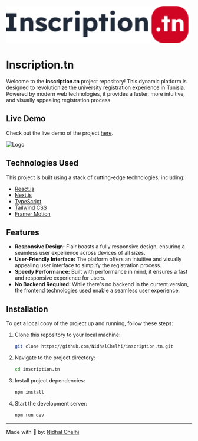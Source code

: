 <img src="https://github.com/NidhalChelhi/inscription.tn/blob/main/public/logo/logo_ex.svg" alt="Logo" height="100px">


# Inscription.tn
Welcome to the **inscription.tn** project repository! This dynamic platform is designed to revolutionize the university registration experience in Tunisia. Powered by modern web technologies, it provides a faster, more intuitive, and visually appealing registration process.


## Live Demo
Check out the live demo of the project [here](https://inscription-tn.vercel.app).


![Logo](https://github.com/NidhalChelhi/inscription.tn/blob/main/public/showcase/Inscriptiontn_showcase.png)


## Technologies Used
This project is built using a stack of cutting-edge technologies, including:

- [React.js](https://reactjs.org/)
- [Next.js](https://nextjs.org/)
- [TypeScript](https://www.typescriptlang.org/)
- [Tailwind CSS](https://tailwindcss.com/)
- [Framer Motion](https://www.framer.com/motion/)


## Features
- **Responsive Design:** Flair boasts a fully responsive design, ensuring a seamless user experience across devices of all sizes.
- **User-Friendly Interface:** The platform offers an intuitive and visually appealing user interface to simplify the registration process.
- **Speedy Performance:** Built with performance in mind, it ensures a fast and responsive experience for users.
- **No Backend Required:** While there's no backend in the current version, the frontend technologies used enable a seamless user experience.

## Installation
To get a local copy of the project up and running, follow these steps:

1. Clone this repository to your local machine:
   ```bash
   git clone https://github.com/NidhalChelhi/inscription.tn.git
   ```

2. Navigate to the project directory:
   ```bash
   cd inscription.tn
   ```

3. Install project dependencies:
   ```bash
   npm install
   ```

4. Start the development server:
   ```bash
   npm run dev
   ```
---

Made with 🤍 by: [Nidhal Chelhi](https://nidhalchelhi.vercel.app)
